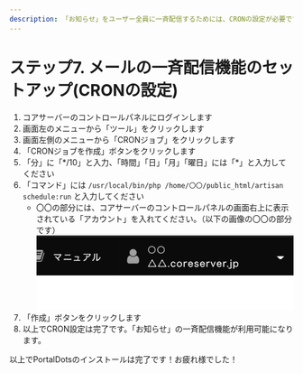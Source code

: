 ```yaml
---
description: 「お知らせ」をユーザー全員に一斉配信するためには、CRONの設定が必要です。
---
```


# ステップ7. メールの一斉配信機能のセットアップ(CRONの設定)

1. コアサーバーのコントロールパネルにログインします
2. 画面左のメニューから「ツール」をクリックします
3. 画面左側のメニューから「CRONジョブ」をクリックします
4. 「CRONジョブを作成」ボタンをクリックします
5. 「分」に「\*/10」と入力、「時間」「日」「月」「曜日」には「\*」と入力してください
6. 「コマンド」には `/usr/local/bin/php /home/〇〇/public_html/artisan schedule:run` と入力してください
   * 〇〇の部分には、コアサーバーのコントロールパネルの画面右上に表示されている「アカウント」を入れてください。（以下の画像の〇〇の部分です）\
     ![](<../../../.gitbook/assets/image (6).png>)
7. 「作成」ボタンをクリックします
8. 以上でCRON設定は完了です。「お知らせ」の一斉配信機能が利用可能になります。

以上でPortalDotsのインストールは完了です！お疲れ様でした！
